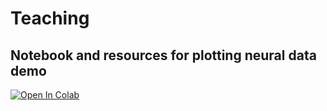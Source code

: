 # Teaching

## Notebook and resources for plotting neural data demo
[![Open In Colab](https://colab.research.google.com/assets/colab-badge.svg)](https://colab.research.google.com/github/tmckim/teaching/blob/main/TeachingDemo_DataViz.ipynb)
